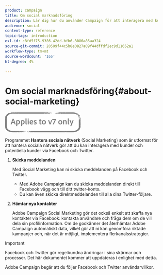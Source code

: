 ```yaml
---
product: campaign
title: Om social marknadsföring
description: Lär dig hur du använder Campaign för att interagera med kunder via Facebook och Twitter.
audience: social
content-type: reference
topic-tags: introduction
exl-id: c8fd5f75-9386-42dd-bfb6-8086a86aa324
source-git-commit: 20509f44c5b8e0827a09f44dffdf2ec9d11652a1
workflow-type: tm+mt
source-wordcount: '166'
ht-degree: 4%

---
```


# Om social marknadsföring{#about-social-marketing}

![](../../assets/v7-only.svg)

Programmet **Hantera sociala nätverk** (Social Marketing) som är utformat för att hantera sociala nätverk gör att du kan interagera med kunder och potentiella kunder via Facebook och Twitter.

1. **Skicka meddelanden**

   Med Social Marketing kan ni skicka meddelanden på Facebook och Twitter.

   * Med Adobe Campaign kan du skicka meddelanden direkt till Facebook vägg och till ditt twitter-konto.
   * Du kan även skicka direktmeddelanden till alla dina Twitter-följare.

1. **Hämtar nya kontakter**

   Adobe Campaign Social Marketing gör det också enkelt att skaffa nya kontakter via Facebook: kontakta användare och fråga dem om de vill dela sin profilinformation. Om de godkänner det återhämtar Adobe Campaign automatiskt data, vilket gör att ni kan genomföra riktade kampanjer och, när det är möjligt, implementera flerkanalsstrategier.

>[!IMPORTANT]
>
>Facebook och Twitter gör regelbundna ändringar i sina skärmar och processer. Det här dokumentet kommer att uppdateras i enlighet med detta.
>
>Adobe Campaign begär att du följer Facebook och Twitter användarvillkor.

